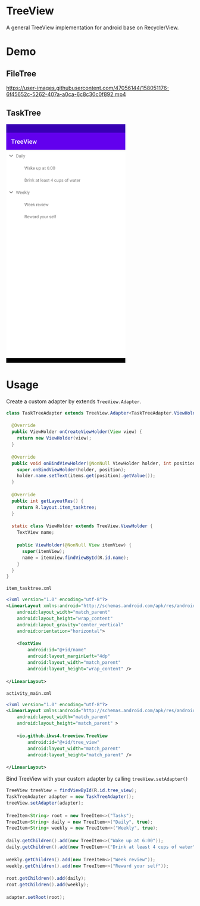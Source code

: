 # TreeView

A general TreeView implementation for android base on RecyclerView.

# Demo

## FileTree

https://user-images.githubusercontent.com/47056144/158051176-6f45652c-5262-407a-a0ca-6c8c30c0f892.mp4

## TaskTree

<img src="./assets/task_tree.png" width="320">

# Usage

Create a custom adapter by extends `TreeView.Adapter`.

```java
class TaskTreeAdapter extends TreeView.Adapter<TaskTreeAdapter.ViewHolder, String> {

  @Override
  public ViewHolder onCreateViewHolder(View view) {
    return new ViewHolder(view);
  }

  @Override
  public void onBindViewHolder(@NonNull ViewHolder holder, int position) {
    super.onBindViewHolder(holder, position);
    holder.name.setText(items.get(position).getValue());
  }

  @Override
  public int getLayoutRes() {
    return R.layout.item_tasktree;
  }

  static class ViewHolder extends TreeView.ViewHolder {
    TextView name;

    public ViewHolder(@NonNull View itemView) {
      super(itemView);
      name = itemView.findViewById(R.id.name);
    }
  }
}
```

`item_tasktree.xml`

```xml
<?xml version="1.0" encoding="utf-8"?>
<LinearLayout xmlns:android="http://schemas.android.com/apk/res/android"
    android:layout_width="match_parent"
    android:layout_height="wrap_content"
    android:layout_gravity="center_vertical"
    android:orientation="horizontal">

    <TextView
        android:id="@+id/name"
        android:layout_marginLeft="4dp"
        android:layout_width="match_parent"
        android:layout_height="wrap_content" />

</LinearLayout>
```

`activity_main.xml`

```xml
<?xml version="1.0" encoding="utf-8"?>
<LinearLayout xmlns:android="http://schemas.android.com/apk/res/android"
    android:layout_width="match_parent"
    android:layout_height="match_parent" >

    <io.github.ikws4.treeview.TreeView
        android:id="@+id/tree_view"
        android:layout_width="match_parent"
        android:layout_height="match_parent" />

</LinearLayout>
```

Bind TreeView with your custom adapter by calling `treeView.setAdapter()`

```java
TreeView treeView = findViewById(R.id.tree_view);
TaskTreeAdapter adapter = new TaskTreeAdapter();
treeView.setAdapter(adapter);

TreeItem<String> root = new TreeItem<>("Tasks");
TreeItem<String> daily = new TreeItem<>("Daily", true);
TreeItem<String> weekly = new TreeItem<>("Weekly", true);

daily.getChildren().add(new TreeItem<>("Wake up at 6:00"));
daily.getChildren().add(new TreeItem<>("Drink at least 4 cups of water"));

weekly.getChildren().add(new TreeItem<>("Week review"));
weekly.getChildren().add(new TreeItem<>("Reward your self"));

root.getChildren().add(daily);
root.getChildren().add(weekly);

adapter.setRoot(root);
```

